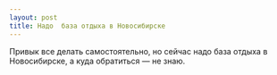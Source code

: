 ```yaml
---
layout: post 
title: Надо  база отдыха в Новосибирске 
--- 
```

Привык все делать самостоятельно, но сейчас надо  база отдыха в Новосибирске, а куда обратиться — не знаю.